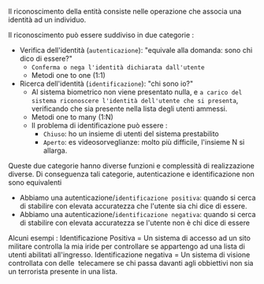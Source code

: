 Il riconoscimento della entità consiste nelle operazione che associa una identità ad un individuo.

Il riconoscimento può essere suddiviso in due categorie :
- Verifica dell'identità (`autenticazione`): "equivale alla domanda: sono chi dico di essere?"
	- `Conferma o nega l'identità dichiarata dall'utente`
	- Metodi one to one (1:1)
- Ricerca dell'identità (`identificazione`): "chi sono io?"
	- Al sistema biometrico non viene presentato nulla, e `a carico del sistema riconoscere l'identità dell'utente che si presenta`, verificando che sia presente nella lista degli utenti ammessi.
	- Metodi one to many (1:N)
	- Il problema di identificazione può essere :
		- `Chiuso`: ho un insieme di utenti del sistema prestabilito
		- `Aperto`: es videosorveglianze: molto più difficile, l'insieme N si allarga.

Queste due categorie hanno diverse funzioni e complessità di realizzazione diverse.
Di conseguenza tali categorie, autenticazione e identificazione non sono equivalenti
- Abbiamo una autenticazione/`identificazione positiva`: quando si cerca di stabilire con elevata accuratezza che l'utente sia chi dice di essere.
- Abbiamo una autenticazione/`identificazione negativa`: quando si cerca di stabilire con elevata accuratezza se l'utente non è chi dice di essere

Alcuni esempi :
Identificazione Positiva = Un sistema di accesso ad un sito militare controlla la mia iride per controllare se appartengo ad una lista di utenti abilitati all'ingresso.
Identificazione negativa = Un sistema di visione controllata con delle  telecamere se chi passa davanti agli obbiettivi non sia un terrorista presente in una lista.
